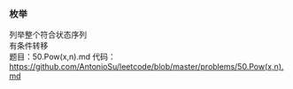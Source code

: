 ### **枚举**
列举整个符合状态序列  
有条件转移  
题目：50.Pow(x,n).md 
代码：https://github.com/AntonioSu/leetcode/blob/master/problems/50.Pow(x,n).md


